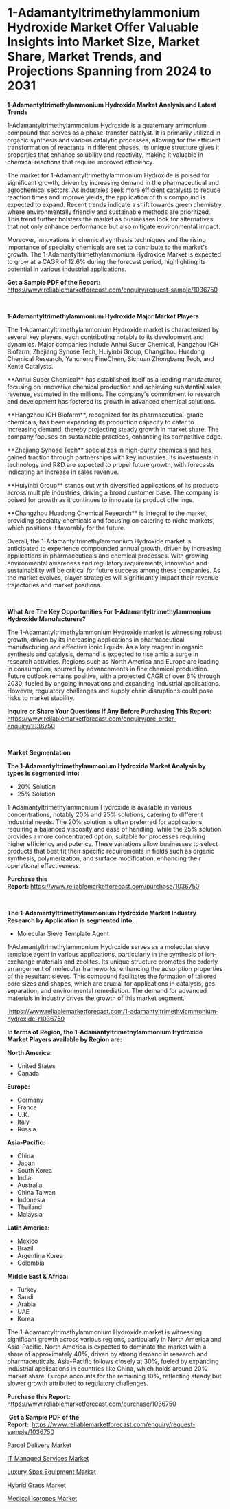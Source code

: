 <p><h1>1-Adamantyltrimethylammonium Hydroxide Market Offer Valuable Insights into Market Size, Market Share, Market Trends, and Projections Spanning from 2024 to 2031</h1></p><p><strong>1-Adamantyltrimethylammonium Hydroxide Market Analysis and Latest Trends</strong></p>
<p><p>1-Adamantyltrimethylammonium Hydroxide is a quaternary ammonium compound that serves as a phase-transfer catalyst. It is primarily utilized in organic synthesis and various catalytic processes, allowing for the efficient transformation of reactants in different phases. Its unique structure gives it properties that enhance solubility and reactivity, making it valuable in chemical reactions that require improved efficiency.</p><p>The market for 1-Adamantyltrimethylammonium Hydroxide is poised for significant growth, driven by increasing demand in the pharmaceutical and agrochemical sectors. As industries seek more efficient catalysts to reduce reaction times and improve yields, the application of this compound is expected to expand. Recent trends indicate a shift towards green chemistry, where environmentally friendly and sustainable methods are prioritized. This trend further bolsters the market as businesses look for alternatives that not only enhance performance but also mitigate environmental impact.</p><p>Moreover, innovations in chemical synthesis techniques and the rising importance of specialty chemicals are set to contribute to the market's growth. The 1-Adamantyltrimethylammonium Hydroxide Market is expected to grow at a CAGR of 12.6% during the forecast period, highlighting its potential in various industrial applications.</p></p>
<p><strong>Get a Sample PDF of the Report:&nbsp;</strong> <a href="https://www.reliablemarketforecast.com/enquiry/request-sample/1036750?utm_campaign=1170&utm_medium=2&utm_source=Github&utm_content=ia&utm_term=04122024&utm_id=1-adamantyltrimethylammonium-hydroxide">https://www.reliablemarketforecast.com/enquiry/request-sample/1036750</a></p>
<p>&nbsp;</p>
<p><strong>1-Adamantyltrimethylammonium Hydroxide Major Market Players</strong></p>
<p><p>The 1-Adamantyltrimethylammonium Hydroxide market is characterized by several key players, each contributing notably to its development and dynamics. Major companies include Anhui Super Chemical, Hangzhou ICH Biofarm, Zhejiang Synose Tech, Huiyinbi Group, Changzhou Huadong Chemical Research, Yancheng FineChem, Sichuan Zhongbang Tech, and Kente Catalysts.</p><p>**Anhui Super Chemical** has established itself as a leading manufacturer, focusing on innovative chemical production and achieving substantial sales revenue, estimated in the millions. The company's commitment to research and development has fostered its growth in advanced chemical solutions.</p><p>**Hangzhou ICH Biofarm**, recognized for its pharmaceutical-grade chemicals, has been expanding its production capacity to cater to increasing demand, thereby projecting steady growth in market share. The company focuses on sustainable practices, enhancing its competitive edge.</p><p>**Zhejiang Synose Tech** specializes in high-purity chemicals and has gained traction through partnerships with key industries. Its investments in technology and R&D are expected to propel future growth, with forecasts indicating an increase in sales revenue.</p><p>**Huiyinbi Group** stands out with diversified applications of its products across multiple industries, driving a broad customer base. The company is poised for growth as it continues to innovate its product offerings.</p><p>**Changzhou Huadong Chemical Research** is integral to the market, providing specialty chemicals and focusing on catering to niche markets, which positions it favorably for the future.</p><p>Overall, the 1-Adamantyltrimethylammonium Hydroxide market is anticipated to experience compounded annual growth, driven by increasing applications in pharmaceuticals and chemical processes. With growing environmental awareness and regulatory requirements, innovation and sustainability will be critical for future success among these companies. As the market evolves, player strategies will significantly impact their revenue trajectories and market positions.</p></p>
<p>&nbsp;</p>
<p><strong>What Are The Key Opportunities For 1-Adamantyltrimethylammonium Hydroxide Manufacturers?</strong></p>
<p><p>The 1-Adamantyltrimethylammonium Hydroxide market is witnessing robust growth, driven by its increasing applications in pharmaceutical manufacturing and effective ionic liquids. As a key reagent in organic synthesis and catalysis, demand is expected to rise amid a surge in research activities. Regions such as North America and Europe are leading in consumption, spurred by advancements in fine chemical production. Future outlook remains positive, with a projected CAGR of over 6% through 2030, fueled by ongoing innovations and expanding industrial applications. However, regulatory challenges and supply chain disruptions could pose risks to market stability.</p></p>
<p><strong>Inquire or Share Your Questions If Any Before Purchasing This Report:</strong> <a href="https://www.reliablemarketforecast.com/enquiry/pre-order-enquiry/1036750?utm_campaign=1170&utm_medium=2&utm_source=Github&utm_content=ia&utm_term=04122024&utm_id=1-adamantyltrimethylammonium-hydroxide">https://www.reliablemarketforecast.com/enquiry/pre-order-enquiry/1036750</a></p>
<p>&nbsp;</p>
<p><strong>Market Segmentation</strong></p>
<p><strong>The 1-Adamantyltrimethylammonium Hydroxide Market Analysis by types is segmented into:</strong></p>
<p><ul><li>20% Solution</li><li>25% Solution</li></ul></p>
<p><p>1-Adamantyltrimethylammonium Hydroxide is available in various concentrations, notably 20% and 25% solutions, catering to different industrial needs. The 20% solution is often preferred for applications requiring a balanced viscosity and ease of handling, while the 25% solution provides a more concentrated option, suitable for processes requiring higher efficiency and potency. These variations allow businesses to select products that best fit their specific requirements in fields such as organic synthesis, polymerization, and surface modification, enhancing their operational effectiveness.</p></p>
<p><strong>Purchase this Report:&nbsp;</strong><a href="https://www.reliablemarketforecast.com/purchase/1036750?utm_campaign=1170&utm_medium=2&utm_source=Github&utm_content=ia&utm_term=04122024&utm_id=1-adamantyltrimethylammonium-hydroxide">https://www.reliablemarketforecast.com/purchase/1036750</a></p>
<p>&nbsp;</p>
<p><strong>The 1-Adamantyltrimethylammonium Hydroxide Market Industry Research by Application is segmented into:</strong></p>
<p><ul><li>Molecular Sieve Template Agent</li></ul></p>
<p><p>1-Adamantyltrimethylammonium Hydroxide serves as a molecular sieve template agent in various applications, particularly in the synthesis of ion-exchange materials and zeolites. Its unique structure promotes the orderly arrangement of molecular frameworks, enhancing the adsorption properties of the resultant sieves. This compound facilitates the formation of tailored pore sizes and shapes, which are crucial for applications in catalysis, gas separation, and environmental remediation. The demand for advanced materials in industry drives the growth of this market segment.</p></p>
<p><a href="https://www.reliablemarketforecast.com/1-adamantyltrimethylammonium-hydroxide-r1036750?utm_campaign=1170&utm_medium=2&utm_source=Github&utm_content=ia&utm_term=04122024&utm_id=1-adamantyltrimethylammonium-hydroxide">&nbsp;https://www.reliablemarketforecast.com/1-adamantyltrimethylammonium-hydroxide-r1036750</a></p>
<p><strong>In terms of Region, the 1-Adamantyltrimethylammonium Hydroxide Market Players available by Region are:</strong></p>
<p>
    <p> <strong> North America: </strong>
        <ul>
            <li>United States</li>
            <li>Canada</li>
        </ul>
        </p> 
    <p> <strong> Europe: </strong>
        <ul>
            <li>Germany</li>
            <li>France</li>
            <li>U.K.</li>
            <li>Italy</li>
            <li>Russia</li>
        </ul>
        </p> 
    <p> <strong> Asia-Pacific: </strong>
        <ul>
            <li>China</li>
            <li>Japan</li>
            <li>South Korea</li>
            <li>India</li>
            <li>Australia</li>
            <li>China Taiwan</li>
            <li>Indonesia</li>
            <li>Thailand</li>
            <li>Malaysia</li>
        </ul>
        </p> 
    <p> <strong> Latin America: </strong>
        <ul>
            <li>Mexico</li>
            <li>Brazil</li>
            <li>Argentina Korea</li>
            <li>Colombia</li>
        </ul>
        </p> 
    <p> <strong> Middle East & Africa: </strong>
        <ul>
            <li>Turkey</li>
            <li>Saudi</li>
            <li>Arabia</li>
            <li>UAE</li>
            <li>Korea</li>
        </ul>
    </p>
    </p>
<p><p>The 1-Adamantyltrimethylammonium Hydroxide market is witnessing significant growth across various regions, particularly in North America and Asia-Pacific. North America is expected to dominate the market with a share of approximately 40%, driven by strong demand in research and pharmaceuticals. Asia-Pacific follows closely at 30%, fueled by expanding industrial applications in countries like China, which holds around 20% market share. Europe accounts for the remaining 10%, reflecting steady but slower growth attributed to regulatory challenges.</p></p>
<p><strong>Purchase this Report: </strong><a href="https://www.reliablemarketforecast.com/purchase/1036750?utm_campaign=1170&utm_medium=2&utm_source=Github&utm_content=ia&utm_term=04122024&utm_id=1-adamantyltrimethylammonium-hydroxide">https://www.reliablemarketforecast.com/purchase/1036750</a></p>
<p>&nbsp;<strong>Get a Sample PDF of the Report:&nbsp;&nbsp;</strong><a href="https://www.reliablemarketforecast.com/enquiry/request-sample/1036750?utm_campaign=1170&utm_medium=2&utm_source=Github&utm_content=ia&utm_term=04122024&utm_id=1-adamantyltrimethylammonium-hydroxide">https://www.reliablemarketforecast.com/enquiry/request-sample/1036750</a></p>
<p><strong></strong></p>
<p><p><a href="https://www.linkedin.com/pulse/navigating-competitive-landscape-parcel-delivery-industry-market-bvmne?utm_campaign=1170&utm_medium=2&utm_source=Github&utm_content=ia&utm_term=04122024&utm_id=1-adamantyltrimethylammonium-hydroxide">Parcel Delivery Market</a></p><p><a href="https://www.linkedin.com/pulse/key-driving-factors-managed-services-industry-striking-b2bme?utm_campaign=1170&utm_medium=2&utm_source=Github&utm_content=ia&utm_term=04122024&utm_id=1-adamantyltrimethylammonium-hydroxide">IT Managed Services Market</a></p><p><a href="https://issuu.com/reportprime-2/docs/luxury-spas-equipment-market-size-2030.pptx?utm_campaign=1170&utm_medium=2&utm_source=Github&utm_content=ia&utm_term=04122024&utm_id=1-adamantyltrimethylammonium-hydroxide">Luxury Spas Equipment Market</a></p><p><a href="https://issuu.com/reportprime-2/docs/hybrid-grass-market-size-2030.pptx?utm_campaign=1170&utm_medium=2&utm_source=Github&utm_content=ia&utm_term=04122024&utm_id=1-adamantyltrimethylammonium-hydroxide">Hybrid Grass Market</a></p><p><a href="https://www.linkedin.com/pulse/forecasting-medical-isotopes-market-expected-growth-rate-99-cagr-z0dqc?utm_campaign=1170&utm_medium=2&utm_source=Github&utm_content=ia&utm_term=04122024&utm_id=1-adamantyltrimethylammonium-hydroxide">Medical Isotopes Market</a></p></p>